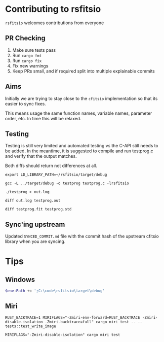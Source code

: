# Contributing to rsfitsio

`rsfitsio` welcomes contributions from everyone

## PR Checking

1. Make sure tests pass
2. Run `cargo fmt`
3. Run `cargo fix`
4. Fix new warnings
5. Keep PRs small, and if required split into multiple explainable commits

## Aims

Initially we are trying to stay close to the `cfitsio` implementation so that its easier to sync fixes. 

This means usage the same function names, variable names, parameter order, etc. In time this will be relaxed.

## Testing

Testing is still very limited and automated testing vs the C-API still needs to be added. In the meantime, it is suggested to compile and run testprog.c and verify that the output matches.

Both diffs should return not differences at all.

```
export LD_LIBRARY_PATH=~/rsfitsio/target/debug

gcc -L ../target/debug -o testprog testprog.c -lrsfitsio

./testprog > out.log

diff out.log testprog.out

diff testprog.fit testprog.std
```
## Sync'ing upstream

Updated `SYNCED_COMMIT.md` file with the commit hash of the upstream cfitsio library when you are syncing.

# Tips

## Windows

```Powershell
$env:Path += ';C:\code\rsfitsio\target\debug'
```

## Miri

```
RUST_BACKTRACE=1 MIRIFLAGS="-Zmiri-env-forward=RUST_BACKTRACE -Zmiri-disable-isolation -Zmiri-backtrace=full" cargo miri test -- -- tests::test_write_image

MIRIFLAGS="-Zmiri-disable-isolation" cargo miri test
```